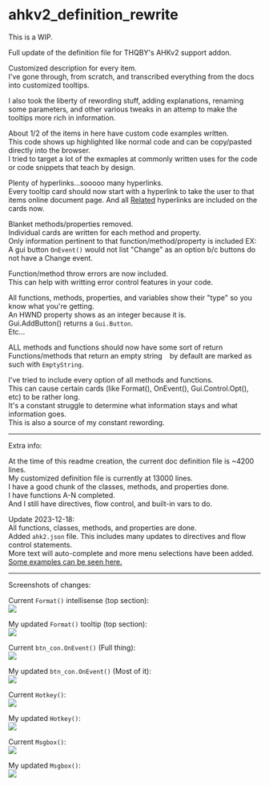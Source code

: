 # ahkv2_definition_rewrite

This is a WIP.

Full update of the definition file for THQBY's AHKv2 support addon.

Customized description for every item.  
I've gone through, from scratch, and transcribed everything from the docs into customized tooltips.  

I also took the liberty of rewording stuff, adding explanations, renaming some parameters, and other various tweaks in an attemp to make the tooltips more rich in information.

About 1/2 of the items in here have custom code examples written.  
This code shows up highlighted like normal code and can be copy/pasted directly into the browser.  
I tried to target a lot of the exmaples at commonly written uses for the code or code snippets that teach by design.  

Plenty of hyperlinks...sooooo many hyperlinks.  
Every tooltip card should now start with a hyperlink to take the user to that items online document page.
And all [Related](https://i.imgur.com/jTspzk9.png) hyperlinks are included on the cards now.

Blanket methods/properties removed.  
Individual cards are written for each method and property.  
Only information pertinent to that function/method/property is included
EX: A gui button `OnEvent()` would not list "Change" as an option b/c buttons do not have a Change event.  

Function/method throw errors are now included.  
This can help with writting error control features in your code.

All functions, methods, properties, and variables show their "type" so you know what you're getting.  
An HWND property shows as an integer because it is.  
Gui.AddButton() returns a `Gui.Button`.  
Etc...

ALL methods and functions should now have some sort of return
Functions/methods that return an empty string ` ` by default are marked as such with `EmptyString`.  

I've tried to include every option of all methods and functions.  
This can cause certain cards (like Format(), OnEvent(), Gui.Control.Opt(), etc) to be rather long.  
It's a constant struggle to determine what information stays and what information goes.  
This is also a source of my constant rewording.

***

Extra info: 

At the time of this readme creation, the current doc definition file is ~4200 lines.  
My customized definition file is currently at 13000 lines.  
I have a good chunk of the classes, methods, and properties done.  
I have functions A-N completed.  
And I still have directives, flow control, and built-in vars to do.

Update 2023-12-18:  
All functions, classes, methods, and properties are done.  
Added `ahk2.json` file. This includes many updates to directives and flow control statements.  
More text will auto-complete and more menu selections have been added.  
[Some examples can be seen here.](https://github.com/GroggyOtter/ahkv2_definition_rewrite/assets/29220773/8cafcd52-823c-4861-aa29-5f6a3452e8da)


***

Screenshots of changes:

Current `Format()` intellisense (top section):  
![](https://i.imgur.com/1MCWJRk.png)  

My updated `Format()` tooltip (top section):  
![](https://i.imgur.com/7JXsphO.png)  

Current `btn_con.OnEvent()` (Full thing):  
![](https://i.imgur.com/GFkv1bc.png)  

My updated `btn_con.OnEvent()` (Most of it):  
![](https://i.imgur.com/VL69DsQ.png)  

Current `Hotkey()`:  
![](https://i.imgur.com/9IFplwe.png)

My updated `Hotkey()`:  
![](https://i.imgur.com/Yo2OvpI.png)

Current `Msgbox()`:  
![](https://i.imgur.com/LoCx8k6.png)

My updated `Msgbox()`:  
![](https://i.imgur.com/NkuYYKZ.png)
